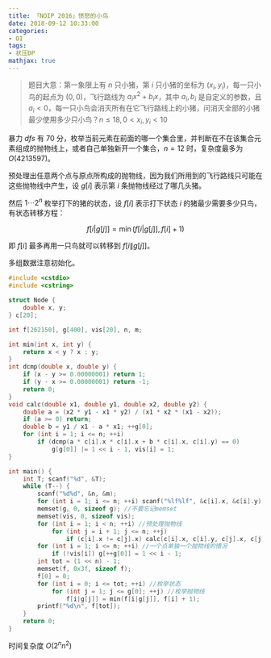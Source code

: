 ```yaml
---
title: 「NOIP 2016」愤怒的小鸟
date: 2018-09-12 10:33:00
categories:
- OI
tags:
- 状压DP
mathjax: true
---
```


> 题目大意：第一象限上有 $n$ 只小猪，第 $i$ 只小猪的坐标为 $(x_i,y_i)$，每一只小鸟的起点为 $(0,0)$，飞行路线为 $a_ix^2+b_ix$，其中 $a_i,b_i$ 是自定义的参数，且 $a_i<0$，每一只小鸟会消灭所有在它飞行路线上的小猪，问消灭全部的小猪最少使用多少只小鸟？$n \leq 18, 0 <x_i,y_i<10$

暴力 $dfs$ 有 $70$ 分，枚举当前元素在前面的哪一个集合里，并判断在不在该集合元素组成的抛物线上，或者自己单独新开一个集合，$n=12$ 时，复杂度最多为 $O(4213597)$。

预处理出任意两个点与原点所构成的抛物线，因为我们所用到的飞行路线只可能在这些抛物线中产生，设 $g[i]$ 表示第 $i$ 条抛物线经过了哪几头猪。

然后 $1 \cdots 2^n$ 枚举打下的猪的状态，设 $f[i]$ 表示打下状态 $i$ 的猪最少需要多少只鸟，有状态转移方程：

$$
f[i|g[j]]=\min(f[i|g[j]], f[i]+1)
$$

即 $f[i]$ 最多再用一只鸟就可以转移到 $f[i\|g[j]]$。

多组数据注意初始化。

```c++
#include <cstdio>
#include <cstring>

struct Node {
    double x, y;
} c[20];

int f[262150], g[400], vis[20], n, m;

int min(int x, int y) {
    return x < y ? x : y;
}
int dcmp(double x, double y) {
    if (x - y >= 0.00000001) return 1;
    if (y - x >= 0.00000001) return -1;
    return 0;
}
void calc(double x1, double y1, double x2, double y2) {
    double a = (x2 * y1 - x1 * y2) / (x1 * x2 * (x1 - x2));
    if (a >= 0) return;
    double b = y1 / x1 - a * x1; ++g[0];
    for (int i = 1; i <= n; ++i)
        if (dcmp(a * c[i].x * c[i].x + b * c[i].x, c[i].y) == 0)
            g[g[0]] |= 1 << i - 1, vis[i] = 1;
}

int main() {
    int T; scanf("%d", &T);
    while (T--) {
        scanf("%d%d", &n, &m);
        for (int i = 1; i <= n; ++i) scanf("%lf%lf", &c[i].x, &c[i].y);
        memset(g, 0, sizeof g); //不要忘记memset
        memset(vis, 0, sizeof vis);
        for (int i = 1; i < n; ++i) //预处理抛物线
            for (int j = i + 1; j <= n; ++j)
                if (c[i].x != c[j].x) calc(c[i].x, c[i].y, c[j].x, c[j].y); //横坐标相等直接判掉
        for (int i = 1; i <= n; ++i) //一个点单独一个抛物线的情况
            if (!vis[i]) g[++g[0]] = 1 << i - 1;
        int tot = (1 << n) - 1;
        memset(f, 0x3f, sizeof f);
        f[0] = 0;
        for (int i = 0; i <= tot; ++i) //枚举状态
            for (int j = 1; j <= g[0]; ++j) //枚举抛物线
                f[i|g[j]] = min(f[i|g[j]], f[i] + 1);
        printf("%d\n", f[tot]);
    }
    return 0;
}
```

时间复杂度 $O(2^nn^2)$
